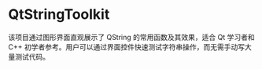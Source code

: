 # QtStringToolkit
该项目通过图形界面直观展示了 QString 的常用函数及其效果，适合 Qt 学习者和 C++ 初学者参考。用户可以通过界面控件快速测试字符串操作，而无需手动写大量测试代码。

